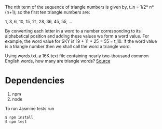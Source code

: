 The nth term of the sequence of triangle numbers is given by, t_n = 1/2* n*(n+1); so the first ten triangle numbers are:

1, 3, 6, 10, 15, 21, 28, 36, 45, 55, ...

By converting each letter in a word to a number corresponding to its alphabetical position and adding these values we form a word value. For example, the word value for SKY is 19 + 11 + 25 = 55 = t_10. If the word value is a triangle number then we shall call the word a triangle word.

Using words.txt, a 16K text file containing nearly two-thousand common English words, how many are triangle words?
[Source](https://projecteuler.net/problem=42)

# Dependencies
1. npm
1. node

To run Jasmine tests run
```
$ npm install
$ npm test
```
